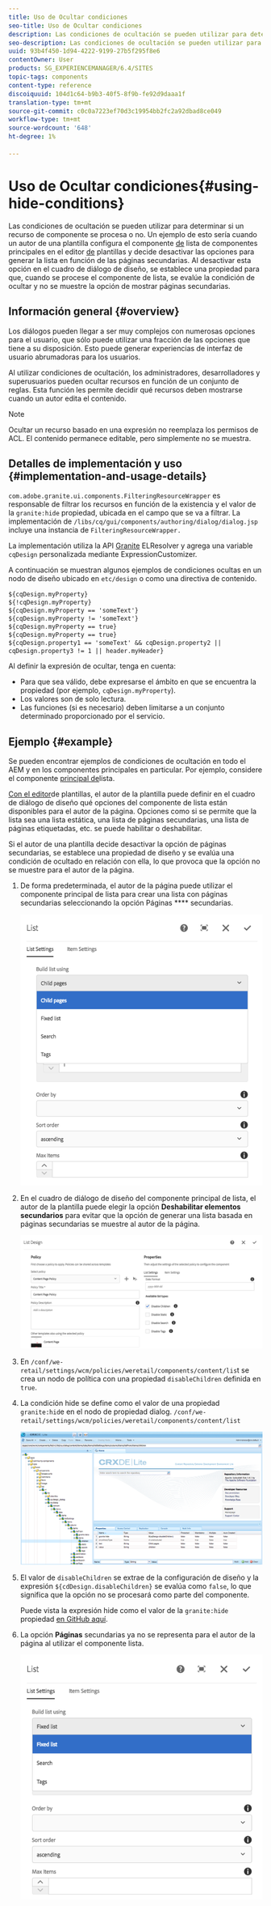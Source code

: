 ```yaml
---
title: Uso de Ocultar condiciones
seo-title: Uso de Ocultar condiciones
description: Las condiciones de ocultación se pueden utilizar para determinar si un recurso de componente se procesa o no.
seo-description: Las condiciones de ocultación se pueden utilizar para determinar si un recurso de componente se procesa o no.
uuid: 93b4f450-1d94-4222-9199-27b5f295f8e6
contentOwner: User
products: SG_EXPERIENCEMANAGER/6.4/SITES
topic-tags: components
content-type: reference
discoiquuid: 104d1c64-b9b3-40f5-8f9b-fe92d9daaa1f
translation-type: tm+mt
source-git-commit: c0c0a7223ef70d3c19954bb2fc2a92dbad8ce049
workflow-type: tm+mt
source-wordcount: '648'
ht-degree: 1%

---
```



# Uso de Ocultar condiciones{#using-hide-conditions}

Las condiciones de ocultación se pueden utilizar para determinar si un recurso de componente se procesa o no. Un ejemplo de esto sería cuando un autor de una plantilla configura el componente [de](https://helpx.adobe.com/experience-manager/core-components/using/list.html) lista de componentes principales en el editor [de](/help/sites-authoring/templates.md) plantillas y decide desactivar las opciones para generar la lista en función de las páginas secundarias. Al desactivar esta opción en el cuadro de diálogo de diseño, se establece una propiedad para que, cuando se procese el componente de lista, se evalúe la condición de ocultar y no se muestre la opción de mostrar páginas secundarias.

## Información general {#overview}

Los diálogos pueden llegar a ser muy complejos con numerosas opciones para el usuario, que sólo puede utilizar una fracción de las opciones que tiene a su disposición. Esto puede generar experiencias de interfaz de usuario abrumadoras para los usuarios.

Al utilizar condiciones de ocultación, los administradores, desarrolladores y superusuarios pueden ocultar recursos en función de un conjunto de reglas. Esta función les permite decidir qué recursos deben mostrarse cuando un autor edita el contenido.

>[!NOTE]
>
>Ocultar un recurso basado en una expresión no reemplaza los permisos de ACL. El contenido permanece editable, pero simplemente no se muestra.

## Detalles de implementación y uso {#implementation-and-usage-details}

`com.adobe.granite.ui.components.FilteringResourceWrapper` es responsable de filtrar los recursos en función de la existencia y el valor de la `granite:hide` propiedad, ubicada en el campo que se va a filtrar. La implementación de `/libs/cq/gui/components/authoring/dialog/dialog.jsp` incluye una instancia de `FilteringResourceWrapper.`

La implementación utiliza la API [Granite](https://helpx.adobe.com/experience-manager/6-4/sites/developing/using/reference-materials/granite-ui/api/jcr_root/libs/granite/ui/docs/server/el.html) ELResolver y agrega una variable `cqDesign` personalizada mediante ExpressionCustomizer.

A continuación se muestran algunos ejemplos de condiciones ocultas en un nodo de diseño ubicado en `etc/design` o como una directiva de contenido.

```
${cqDesign.myProperty}
${!cqDesign.myProperty}
${cqDesign.myProperty == 'someText'}
${cqDesign.myProperty != 'someText'}
${cqDesign.myProperty == true}
${cqDesign.myProperty == true}
${cqDesign.property1 == 'someText' && cqDesign.property2 || cqDesign.property3 != 1 || header.myHeader}
```

Al definir la expresión de ocultar, tenga en cuenta:

* Para que sea válido, debe expresarse el ámbito en que se encuentra la propiedad (por ejemplo, `cqDesign.myProperty`).
* Los valores son de solo lectura.
* Las funciones (si es necesario) deben limitarse a un conjunto determinado proporcionado por el servicio.

## Ejemplo {#example}

Se pueden encontrar ejemplos de condiciones de ocultación en todo el AEM y en los componentes [](https://docs.adobe.com/content/help/es-ES/experience-manager-core-components/using/introduction.html) principales en particular. Por ejemplo, considere el componente [principal de](https://helpx.adobe.com/experience-manager/core-components/using/list.html)lista.

[Con el editor](/help/sites-authoring/templates.md)de plantillas, el autor de la plantilla puede definir en el cuadro de diálogo de diseño qué opciones del componente de lista están disponibles para el autor de la página. Opciones como si se permite que la lista sea una lista estática, una lista de páginas secundarias, una lista de páginas etiquetadas, etc. se puede habilitar o deshabilitar.

Si el autor de una plantilla decide desactivar la opción de páginas secundarias, se establece una propiedad de diseño y se evalúa una condición de ocultado en relación con ella, lo que provoca que la opción no se muestre para el autor de la página.

1. De forma predeterminada, el autor de la página puede utilizar el componente principal de lista para crear una lista con páginas secundarias seleccionando la opción Páginas **** secundarias.

   ![chlimage_1-218](assets/chlimage_1-218.png)

1. En el cuadro de diálogo de diseño del componente principal de lista, el autor de la plantilla puede elegir la opción **Deshabilitar elementos secundarios** para evitar que la opción de generar una lista basada en páginas secundarias se muestre al autor de la página.

   ![chlimage_1-219](assets/chlimage_1-219.png)

1. En `/conf/we-retail/settings/wcm/policies/weretail/components/content/lis`t se crea un nodo de política con una propiedad `disableChildren` definida en `true`.
1. La condición hide se define como el valor de una propiedad `granite:hid`e en el nodo de propiedad dialog. `/conf/we-retail/settings/wcm/policies/weretail/components/content/list`

   ![chlimage_1-220](assets/chlimage_1-220.png)

1. El valor de `disableChildren` se extrae de la configuración de diseño y la expresión `${cdDesign.disableChildren}` se evalúa como `false`, lo que significa que la opción no se procesará como parte del componente.

   Puede vista la expresión hide como el valor de la `granite:hide` propiedad [en GitHub aquí](https://github.com/Adobe-Marketing-Cloud/aem-core-wcm-components/blob/master/content/src/content/jcr_root/apps/core/wcm/components/list/v1/list/_cq_dialog/.content.xml#L40).

1. La opción **Páginas** secundarias ya no se representa para el autor de la página al utilizar el componente lista.

   ![chlimage_1-221](assets/chlimage_1-221.png)

